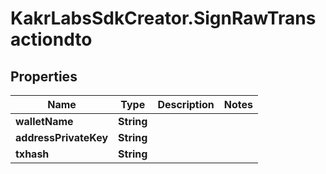 # KakrLabsSdkCreator.SignRawTransactiondto

## Properties

Name | Type | Description | Notes
------------ | ------------- | ------------- | -------------
**walletName** | **String** |  | 
**addressPrivateKey** | **String** |  | 
**txhash** | **String** |  | 



